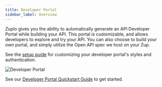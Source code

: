 ```yaml
---
title: Developer Portal
sidebar_label: Overview
---
```


Zuplo gives you the ability to automatically generate an API Developer Portal while building your API. This portal is customizable, and allows developers to explore and try your API. You can also choose to build your own portal, and simply utilize the Open API spec we host on your Zup.

See the [setup guide](./setup.md) for customizing your developer portal's styles and authentication.

![Developer Portal](../../static/media/developer-portal/overview/developer-portal.png)

See our [Developer Portal Quickstart Guide](/docs/quickstarts/instant-api-docs-and-dev-portal.md) to get started.
